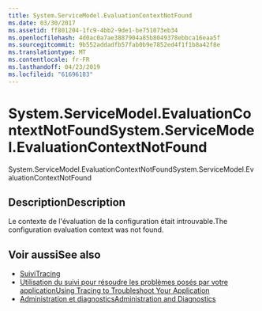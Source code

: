 ```yaml
---
title: System.ServiceModel.EvaluationContextNotFound
ms.date: 03/30/2017
ms.assetid: ff801204-1fc9-4bb2-9de1-be751073eb34
ms.openlocfilehash: 4d0ac0a7ae3887904a85b8049378ebbca16eaa5f
ms.sourcegitcommit: 9b552addadfb57fab0b9e7852ed4f1f1b8a42f8e
ms.translationtype: MT
ms.contentlocale: fr-FR
ms.lasthandoff: 04/23/2019
ms.locfileid: "61696183"
---
```

# <a name="systemservicemodelevaluationcontextnotfound"></a><span data-ttu-id="37bf1-102">System.ServiceModel.EvaluationContextNotFound</span><span class="sxs-lookup"><span data-stu-id="37bf1-102">System.ServiceModel.EvaluationContextNotFound</span></span>
<span data-ttu-id="37bf1-103">System.ServiceModel.EvaluationContextNotFound</span><span class="sxs-lookup"><span data-stu-id="37bf1-103">System.ServiceModel.EvaluationContextNotFound</span></span>  
  
## <a name="description"></a><span data-ttu-id="37bf1-104">Description</span><span class="sxs-lookup"><span data-stu-id="37bf1-104">Description</span></span>  
 <span data-ttu-id="37bf1-105">Le contexte de l'évaluation de la configuration était introuvable.</span><span class="sxs-lookup"><span data-stu-id="37bf1-105">The configuration evaluation context was not found.</span></span>  
  
## <a name="see-also"></a><span data-ttu-id="37bf1-106">Voir aussi</span><span class="sxs-lookup"><span data-stu-id="37bf1-106">See also</span></span>

- [<span data-ttu-id="37bf1-107">Suivi</span><span class="sxs-lookup"><span data-stu-id="37bf1-107">Tracing</span></span>](../../../../../docs/framework/wcf/diagnostics/tracing/index.md)
- [<span data-ttu-id="37bf1-108">Utilisation du suivi pour résoudre les problèmes posés par votre application</span><span class="sxs-lookup"><span data-stu-id="37bf1-108">Using Tracing to Troubleshoot Your Application</span></span>](../../../../../docs/framework/wcf/diagnostics/tracing/using-tracing-to-troubleshoot-your-application.md)
- [<span data-ttu-id="37bf1-109">Administration et diagnostics</span><span class="sxs-lookup"><span data-stu-id="37bf1-109">Administration and Diagnostics</span></span>](../../../../../docs/framework/wcf/diagnostics/index.md)
